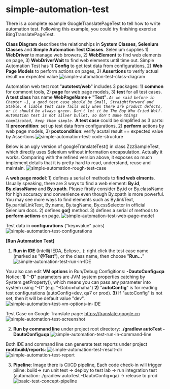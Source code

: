 # simple-automation-test
There is a complete example GoogleTranslatePageTest to tell how to write automation test. Following this example, you could try finishing exercise BingTranslatePageTest.

**Class Diagram** describes the relationships in **System Classes**, **Selenium Classes** and **Simple Automation Test Classes**. Selenium supplies 1) **WebDriver** to manage web browers, 2) **WebElement** to find web elements on page, 3) **WebDriverWait** to find web elements until time out. Simple Automation Test has 1) **Config** to get test data from configurations, 2) **Web Page Models** to perform actions on pages, 3) **Assertions** to verify actual result == expected value
![simple-automation-test-class-diagram](https://raw.githubusercontent.com/simpleliangsl/simple-automation-test/master/readme/simple-automation-test-class-diagram.png "simple-automation-test-class-diagram")

Automation web test root "**autotest/web**" includes 3 packages: 1) **common** for commont tools, 2) **page** for web page models, 3) **test** for all test cases. **A test class** has name **WebPageName + "Test"**. _`As we said before in Chapter -1, a good test case should be Small, Straightforward and Stable. A liable test case fails only when there are product defects, or it should be always green. Don't let it be The Boy Who Cried Wolf. Automation test is not silver bullet, so don't make things complicated, keep them simple.`_ **A test case** could be simplified as 3 parts: 1) **precondition**: set up test data from configurations, 2) **perform** actions by web page models, 3) **postcondition**: verify acutal result == expected value by Assertions
![simple-automation-test-code-structure](https://raw.githubusercontent.com/simpleliangsl/simple-automation-test/master/readme/simple-automation-test-code-structure.png "simple-automation-test-code-structure")

Below is an ugly version of googleTranslateTest() in class ZzzSampleTest, which directly uses Selenium without information encapsulation. Actually it works. Comparing with the refined version above, it exposes so much implement details that it is pretty hard to read, understand, reuse and maintain.
![simple-automation-rough-test-case](https://raw.githubusercontent.com/simpleliangsl/simple-automation-test/master/readme/simple-automation-rough-test-case.png "simple-automation-rough-test-case")

A **web page model**: 1) defines a serial of methods to **find web elments**. Usually speaking, there are 3 ways to find a web element: **By.id**, **By.className** and **By.xpath**. Please firstly consider By.id or By.className for high accuracy and convenience even though By.xpath is more powerful. You may see more ways to find elements such as By.linkText, By.partialLinkText, By.name, By.tagName, By.cssSelector in official Selenium docs. 2) defines **go()** method. 3) defines a serial of methods to **perform actions** on page.
![simple-automation-test-web-page-model](https://raw.githubusercontent.com/simpleliangsl/simple-automation-test/master/readme/simple-automation-test-web-page-model.png "simple-automation-test-web-page-model")

Test data in **configurations** ("key=value" pairs)
![simple-automation-test-configurations](https://raw.githubusercontent.com/simpleliangsl/simple-automation-test/master/readme/simple-automation-test-configurations.png "simple-automation-test-configurations")
 
**[Run Automation Test]**
1. **Run in IDE** (Intellij IEDA, Eclipse...): right click the test case name (marked as "**@Test**"), or the class name, then choose "**Run...**"
![simple-automation-test-run-in-IDE](https://raw.githubusercontent.com/simpleliangsl/simple-automation-test/master/readme/simple-automation-test-run-in-IDE.png "simple-automation-test-run-in-IDE")

You also can edit **VM options** in Run/Debug Configitions: **-DautoConfig=qa**  Notice: **1)** "**-D**" parameters are JVM system properties catching by System.getProperty(), which means you can pass any parameter into system using "-D" (e.g. "-Dabc=hahaha") **2)** "**autoConfig**" is for reading test configurations (autoConfig=dev, qa7 or prod). **3)** If "autoConfig" is not set, then it will be default value "dev".
![simple-automation-test-vm-options-in-IDE](https://raw.githubusercontent.com/simpleliangsl/simple-automation-test/master/readme/simple-automation-test-vm-options-in-IDE.png "simple-automation-test-vm-options-in-IDE")

Test Case on Google Translate page: https://translate.google.cn
![simple-automation-test-screenshot](https://raw.githubusercontent.com/simpleliangsl/simple-automation-test/master/readme/simple-automation-test-screenshot.png "simple-automation-test-screenshot")

2. **Run by command line** under project root directory: **./gradlew autoTest -DautoConfig=qa**
![simple-automation-test-run-in-command-line](https://raw.githubusercontent.com/simpleliangsl/simple-automation-test/master/readme/simple-automation-test-run-in-command-line.png "simple-automation-test-run-in-command-line")
 
Both IDE and command line can generate test reports under project **root/build/reports**:
![simple-automation-test-result-dir](https://raw.githubusercontent.com/simpleliangsl/simple-automation-test/master/readme/simple-automation-test-result-dir.png "simple-automation-test-result-dir")
![simple-automation-test-report](https://raw.githubusercontent.com/simpleliangsl/simple-automation-test/master/readme/simple-automation-test-report.png "simple-automation-test-report")

3. **Pipeline**: Image there is CI/CD pipeline, Each code check-in will trigger piline: build→ run unit test → deploy to test lab → run integration test (automation: ./gradlew autoTest -DautoConfig=qa) → release to prod
![basic-test-concept-pipeline](https://raw.githubusercontent.com/simpleliangsl/simple-automation-test/master/readme/basic-test-concept-pipeline.png "basic-test-concept-pipeline")

